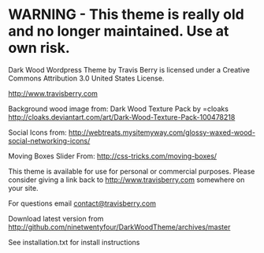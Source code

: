 WARNING - This theme is really old and no longer maintained. Use at own risk.
====

Dark Wood Wordpress Theme by Travis Berry is licensed under a Creative Commons Attribution 3.0 United States License.

http://www.travisberry.com

Background wood image from:
Dark Wood Texture Pack by =cloaks
http://cloaks.deviantart.com/art/Dark-Wood-Texture-Pack-100478218

Social Icons from:
http://webtreats.mysitemyway.com/glossy-waxed-wood-social-networking-icons/

Moving Boxes Slider From:
http://css-tricks.com/moving-boxes/

This theme is available for use for personal or commercial purposes. Please consider giving a link back to http://www.travisberry.com somewhere on your site.

For questions email contact@travisberry.com 

Download latest version from http://github.com/ninetwentyfour/DarkWoodTheme/archives/master

See installation.txt for install instructions